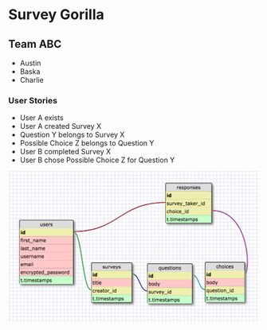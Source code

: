 # Survey Gorilla
## Team ABC
- Austin
- Baska
- Charlie

### User Stories
- User A exists
- User A created Survey X
- Question Y belongs to Survey X
- Possible Choice Z belongs to Question Y
- User B completed Survey X
- User B chose Possible Choice Z for Question Y

![schema](schema.png)


